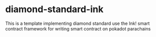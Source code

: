 # diamond-standard-ink
This is a template implementing diamond standard use the Ink! smart contract framework for writing smart contract on pokadot parachains
